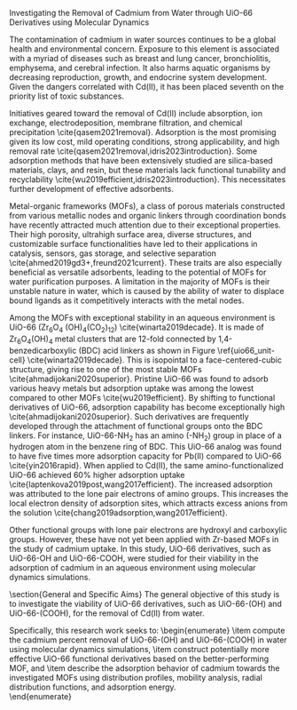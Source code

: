 Investigating the Removal of Cadmium from Water through UiO-66 Derivatives using Molecular Dynamics

The contamination of cadmium in water sources continues to be a global health and environmental concern. Exposure to this element is associated with a myriad of diseases such as breast and lung cancer, bronchiolitis, emphysema, and cerebral infection. It also harms aquatic organisms by decreasing reproduction, growth, and endocrine system development. Given the dangers correlated with Cd(II), it has been placed seventh on the priority list of toxic substances.

Initiatives geared toward the removal of Cd(II) include absorption, ion exchange, electrodeposition, membrane filtration, and chemical precipitation \cite{qasem2021removal}. Adsorption is the most promising given its low cost, mild operating conditions, strong applicability, and high removal rate \cite{qasem2021removal,idris2023introduction}. Some adsorption methods that have been extensively studied are silica-based materials, clays, and resin, but these materials lack functional tunability and recyclability \cite{wu2019efficient,idris2023introduction}. This necessitates further development of effective adsorbents. 


Metal-organic frameworks (MOFs), a class of porous materials constructed from various metallic nodes and organic linkers through coordination bonds have recently attracted much attention due to their exceptional properties. Their high porosity, ultrahigh surface area, diverse structures, and customizable surface functionalities have led to their applications in catalysis, sensors, gas storage, and selective separation \cite{ahmed2019gd3+,freund2021current}. These traits are also especially beneficial as versatile adsorbents, leading to the potential of MOFs for water purification purposes. A limitation in the majority of MOFs is their unstable nature in water, which is caused by the ability of water to displace bound ligands as it competitively interacts with the metal nodes.

Among the MOFs with exceptional stability in an aqueous environment is UiO-66 (Zr$_6$O$_4$ (OH)$_4$(CO$_2$)$_{12}$) \cite{winarta2019decade}. It is made of Zr$_6$O$_4$(OH)$_4$ metal clusters that are 12-fold connected by 1,4-benzedicarboxylic (BDC) acid linkers as shown in Figure \ref{uio66_unit-cell} \cite{winarta2019decade}. This is isopointal to a face-centered-cubic structure, giving rise to one of the most stable MOFs \cite{ahmadijokani2020superior}. Pristine UiO-66 was found to adsorb various heavy metals but adsorption uptake was among the lowest compared to other MOFs \cite{wu2019efficient}. By shifting to functional derivatives of UiO-66, adsorption capability has become exceptionally high \cite{ahmadijokani2020superior}. Such derivatives are frequently developed through the attachment of functional groups onto the BDC linkers. For instance, UiO-66-NH$_{2}$ has an amino (-NH$_{2}$) group in place of a hydrogen atom in the benzene ring of BDC. This UiO-66 analog was found to have five times more adsorption capacity for Pb(II) compared to UiO-66 \cite{yin2016rapid}. When applied to Cd(II), the same amino-functionalized UiO-66 achieved 60\% higher adsorption uptake \cite{laptenkova2019post,wang2017efficient}.
The increased adsorption was attributed to the lone pair electrons of amino groups. This increases the local electron density of adsorption sites, which attracts excess anions from the solution \cite{chang2019adsorption,wang2017efficient}. 


Other functional groups with lone pair electrons are hydroxyl and carboxylic groups. However, these have not yet been applied with Zr-based MOFs in the study of cadmium uptake. In this study, UiO-66 derivatives, such as UiO-66-OH and UiO-66-COOH, were studied for their viability in the adsorption of cadmium in an aqueous environment using molecular dynamics simulations.


\section{General and Specific Aims}
The general objective of this study is to investigate the viability of UiO-66 derivatives, such as UiO-66-(OH) and UiO-66-(COOH), for the removal of Cd(II) from water. 

Specifically, this research work seeks to:
\begin{enumerate}
    \item compute the cadmium percent removal of  UiO-66-(OH) and UiO-66-(COOH) in water using molecular dynamics simulations, 
    \item construct potentially more effective UiO-66 functional derivatives based on the better-performing MOF, and
    \item  describe the adsorption behavior of cadmium towards the investigated MOFs using distribution profiles, mobility analysis, radial distribution functions, and adsorption energy.  
\end{enumerate}
